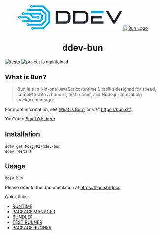 <div align="center">
    <a href="https://ddev.com/">
        <img src="https://raw.githubusercontent.com/ddev/ddev/master/images/ddev-logo.svg" alt="DDEV logo" height="80">
    </a>
    <a href="https://bun.sh">
        <img src="https://user-images.githubusercontent.com/709451/182802334-d9c42afe-f35d-4a7b-86ea-9985f73f20c3.png" alt="Bun Logo" height="80">
    </a>
    <h1 align="center">ddev-bun</h1>
</div>

[![tests](https://github.com/Morgy93/ddev-bun/actions/workflows/tests.yml/badge.svg)](https://github.com/Morgy93/ddev-bun/actions/workflows/tests.yml) ![project is maintained](https://img.shields.io/maintenance/yes/2024.svg)

## What is Bun?

> Bun is an all-in-one JavaScript runtime & toolkit designed for speed, complete with a bundler, test runner, and Node.js-compatible package manager.

For more information, see [What is Bun?](https://github.com/oven-sh/bun#what-is-bun) or visit <https://bun.sh/>.

YouTube: [Bun 1.0 is here](https://www.youtube.com/watch?v=BsnCpESUEqM)

## Installation

```
ddev get Morgy93/ddev-bun
ddev restart
```

## Usage

```
ddev bun
```

Please refer to the documentation at <https://bun.sh/docs>.

Quick links:

- [RUNTIME](https://bun.sh/docs/cli/run)
- [PACKAGE MANAGER](https://bun.sh/docs/cli/install)
- [BUNDLER](https://bun.sh/docs/bundler)
- [TEST RUNNER](https://bun.sh/docs/cli/test)
- [PACKAGE RUNNER](https://bun.sh/docs/cli/bunx)
